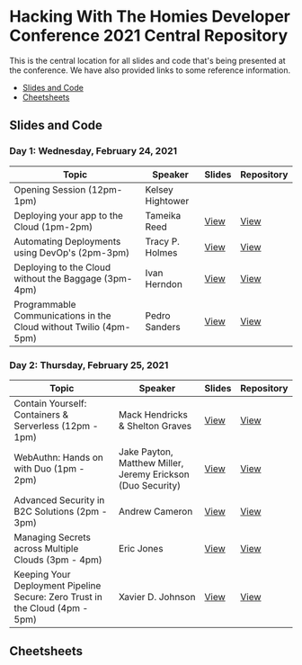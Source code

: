 # Hacking With The Homies Developer Conference 2021 Central Repository

This is the central location for all slides and code that's being presented at the conference.  We have also provided links to some reference information.

- [Slides and Code](#slidesandcode)
- [Cheetsheets](#cheetsheets)

## Slides and Code

### Day 1: Wednesday, February 24, 2021

| Topic | Speaker | Slides | Repository |
| ------- | ----- | -------| ---------- |
| Opening Session (12pm-1pm) | Kelsey Hightower | ||
| Deploying your app to the Cloud (1pm-2pm) | Tameika Reed |[View](https://docs.google.com/presentation/d/1rWeX3IWP8uT26vF71FtbBwcVWb1cA7xvZByuvUTJ8uM/edit#slide=id.g7e92ecccc8_1_19) |[View]()|
| Automating Deployments using DevOp's (2pm-3pm) | Tracy P. Holmes| [View](https://docs.google.com/presentation/d/1UNqiNtaG0SBUQHh_b9s7LHAvXK_9Cg-7VXbyRD9aJrA/edit?ts=60333c03#slide=id.g7e92ecccc8_1_19)| [View](https://github.com/tracypholmes/terraform-k8s-demo)|
| Deploying to the Cloud without the Baggage (3pm-4pm)| Ivan Herndon|[View](https://docs.google.com/presentation/d/1TXB72B7Id2DeZNwi83eQm_2lbv9PXyDLVeinCdNP6Uc/edit#slide=id.g7e92ecccc8_1_19)|[View]( https://github.com/EmblemDevCo/Next-Netlify-Demo)|
| Programmable Communications in the Cloud without Twilio (4pm-5pm) | Pedro Sanders | [View](https://docs.google.com/presentation/d/1SVpLjhojMXxo19JkVemOYySF7lYscE6CN5iDno88QyQ/edit?usp=sharing)|[View](http://github.com/psanders/fonos101)|


### Day 2: Thursday, February 25, 2021

| Topic | Speaker | Slides | Repository |
| ------- | ----- | -------| ---------- |
| Contain Yourself: Containers & Serverless (12pm - 1pm)| Mack Hendricks & Shelton Graves| [View](https://docs.google.com/presentation/d/140pY54Ui9su7V5tj6SWtefjbQnkRhT0Hguv1TWbjqvA/edit?usp=sharing)|[View](https://github.com/mackhendricks/containersandserverless)|
| WebAuthn: Hands on with Duo (1pm - 2pm)| Jake Payton, Matthew Miller, Jeremy Erickson (Duo Security) | [View](https://docs.google.com/presentation/d/1n3xILDEO56sUfNGfbTOvWIpmWBZAdS2AjtuYxv9jwQU/edit?ts=602bec5f#slide=id.g7e92ecccc8_1_19)|[View](https://github.com/MasterKale/SimpleWebAuthn/)
| Advanced Security in B2C Solutions (2pm - 3pm) | Andrew Cameron | [View](https://drive.google.com/file/d/1f-gXj90lqlUy0PiRWO4bqgvVGIkNNivL/view)|[View](https://github.com/cameronka/B2CSecurityDemo)|
| Managing Secrets across Multiple Clouds (3pm - 4pm) | Eric Jones | [View](https://docs.google.com/presentation/d/17rfHVCkox2vwmhPDF1Or3v0A8czNDR5fjfc8w2T-euI/)|[View](https://github.com/ExternalReality/hwh2021)|
| Keeping Your Deployment Pipeline Secure: Zero Trust in the Cloud (4pm - 5pm) | Xavier D. Johnson | [View](https://docs.google.com/presentation/d/1268L-vDUdW4C1PZNNeirlvqNVSFrxCUmUVKK5Oo85XU/edit?usp=sharing)|[View](https://github.com/infenet/attackingtheSDLC)|

## Cheetsheets
